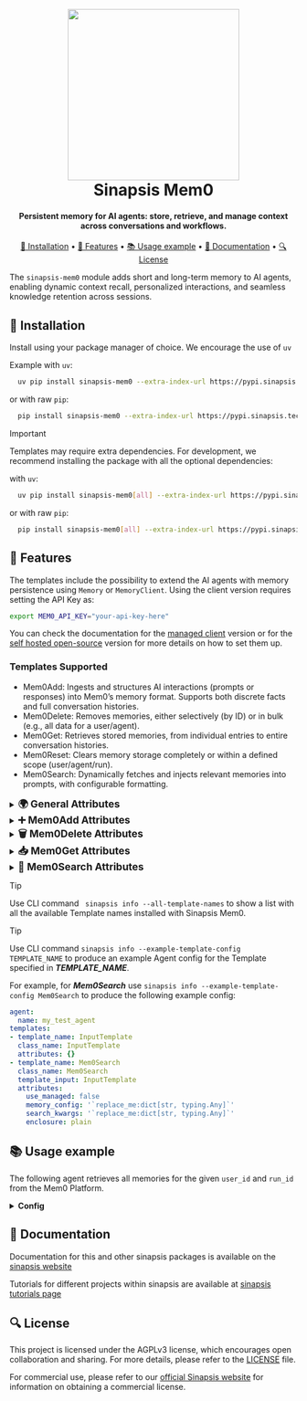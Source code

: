 <h1 align="center">
<br>
<a href="https://sinapsis.tech/">
  <img
    src="https://github.com/Sinapsis-AI/brand-resources/blob/main/sinapsis_logo/4x/logo.png?raw=true"
    alt="" width="300">
</a>
<br>
Sinapsis Mem0
<br>
</h1>

<h4 align="center">Persistent memory for AI agents: store, retrieve, and manage context across conversations and workflows.</h4>

<p align="center">
<a href="#installation">🐍 Installation</a> •
<a href="#features">🚀 Features</a> •
<a href="#example">📚 Usage example</a> •
<a href="#documentation">📙 Documentation</a> •
<a href="#license">🔍 License</a>
</p>

The `sinapsis-mem0` module adds short and long-term memory to AI agents, enabling dynamic context recall, personalized interactions, and seamless knowledge retention across sessions.
<h2 id="installation">🐍 Installation</h2>


Install using your package manager of choice. We encourage the use of <code>uv</code>

Example with <code>uv</code>:

```bash
  uv pip install sinapsis-mem0 --extra-index-url https://pypi.sinapsis.tech
```
 or with raw <code>pip</code>:
```bash
  pip install sinapsis-mem0 --extra-index-url https://pypi.sinapsis.tech
```

> [!IMPORTANT]
> Templates may require extra dependencies. For development, we recommend installing the package with all the optional dependencies:
>

with <code>uv</code>:

```bash
  uv pip install sinapsis-mem0[all] --extra-index-url https://pypi.sinapsis.tech
```
 or with raw <code>pip</code>:
```bash
  pip install sinapsis-mem0[all] --extra-index-url https://pypi.sinapsis.tech
```


<h2 id="features">🚀 Features</h2>

The templates include the possibility to extend the AI agents with memory persistence using `Memory` or `MemoryClient`. Using the client version requires setting the API Key as:

```bash
export MEM0_API_KEY="your-api-key-here"
```

You can check the documentation for the [managed client](https://docs.mem0.ai/api-reference) version or for the [self hosted open-source](https://docs.mem0.ai/open-source/python-quickstart) version for more details on how to set them up.

<h3> Templates Supported</h3>

* Mem0Add: Ingests and structures AI interactions (prompts or responses) into Mem0’s memory format. Supports both discrete facts and full conversation histories.
* Mem0Delete: Removes memories, either selectively (by ID) or in bulk (e.g., all data for a user/agent).
* Mem0Get: Retrieves stored memories, from individual entries to entire conversation histories.
* Mem0Reset: Clears memory storage completely or within a defined scope (user/agent/run).
* Mem0Search: Dynamically fetches and injects relevant memories into prompts, with configurable formatting.

<details>
<summary id="configuration"><strong><span style="font-size: 1.25em;">🌍 General Attributes</span></strong></summary>

These attributes apply to all the available templates:
- `use_managed`(`bool`, required): If True, use the managed Mem0 API (`MemoryClient`), else the self-hosted infrastructure will be used through the `Memory` class.
- `memory_config`(`dict`, optional): Parameters to configure either `MemoryClient` or `Memory`, depending on the value of `use_managed`.

</details>

<details>
<summary id="configuration"><strong><span style="font-size: 1.25em;">➕ Mem0Add Attributes</span></strong></summary>

- `add_kwargs`(`dict`, optional): Dictionary of parameters to pass to `MemoryClient` or `Memory` `add` method. Common keys include `user_id` or `agent_id`.
- `generic_key`(`str`, required): Key used to retrieve original prompts from the container's
generic data field.

</details>

<details>
<summary id="configuration"><strong><span style="font-size: 1.25em;">🗑️ Mem0Delete Attributes</span></strong></summary>

- `delete_all`(`bool`, optional): If True, performs a complete memory wipe for the specified scope (agent, run or user). If False, performs targeted deletion based on `memory_id`. Defaults to `False`.
- `delete_kwargs`(`dict`, required): Parameters for the deletion operation. Depending on the type of deletion, this may include `user_id`, `agent_id`, or `memory_id`.

</details>

<details>
<summary id="configuration"><strong><span style="font-size: 1.25em;">📥 Mem0Get Attributes</span></strong></summary>

- `get_all`(`bool`, optional): If True, retrieves all memories for the given context (e.g., user, agent, or run). If False, retrieves a specific memory using parameters like `memory_id`. Defaults to `False`.
- `get_kwargs`(`dict`, required): Additional parameters to pass to the memory retrieval method. Can include fields such as `user_id`, `agent_id`, or `memory_id`, depending on the attributes chosen.

</details>

<details>
<summary id="configuration"><strong><span style="font-size: 1.25em;">🔎 Mem0Search Attributes</span></strong></summary>

- `enclosure`(`Literal["plain", "bracket", "dashed", "xml"]`, optional): Determines how relevant memories are injected into the prompt before the user query. Defaults to `plain` which injects no special section or title, just memories and query.
- `search_kwargs`(`dict`, required): Additional parameters to pass to the memory search method. Can include fields such as `user_id`, `top_k`, or `threshold`, depending on the attributes chosen.

</details>

> [!TIP]
> Use CLI command ``` sinapsis info --all-template-names``` to show a list with all the available Template names installed with Sinapsis Mem0.

> [!TIP]
> Use CLI command ```sinapsis info --example-template-config TEMPLATE_NAME``` to produce an example Agent config for the Template specified in ***TEMPLATE_NAME***.

For example, for ***Mem0Search*** use ```sinapsis info --example-template-config Mem0Search``` to produce the following example config:

```yaml
agent:
  name: my_test_agent
templates:
- template_name: InputTemplate
  class_name: InputTemplate
  attributes: {}
- template_name: Mem0Search
  class_name: Mem0Search
  template_input: InputTemplate
  attributes:
    use_managed: false
    memory_config: '`replace_me:dict[str, typing.Any]`'
    search_kwargs: '`replace_me:dict[str, typing.Any]`'
    enclosure: plain
```

<h2 id="example">📚 Usage example</h2>

The following agent retrieves all memories for the given `user_id` and `run_id` from the Mem0 Platform.
<details id='usage'><summary><strong><span style="font-size: 1.0em;"> Config</span></strong></summary>

```yaml
agent:
  name: retriever_agent
  description: Agent that retrieves all memories from Mem0 platform.

templates:
- template_name: InputTemplate
  class_name: InputTemplate
  attributes: {}

- template_name: Mem0Get
  class_name: Mem0Get
  template_input: InputTemplate
  attributes:
    use_managed: true
    memory_config:
      host: null
      org_id: null
      project_id: null
    get_all: true
    get_kwargs:
      user_id: my_user
      run_id: test
```
</details>

<h2 id="documentation">📙 Documentation</h2>

Documentation for this and other sinapsis packages is available on the [sinapsis website](https://docs.sinapsis.tech/docs)

Tutorials for different projects within sinapsis are available at [sinapsis tutorials page](https://docs.sinapsis.tech/tutorials)


<h2 id="license">🔍 License</h2>

This project is licensed under the AGPLv3 license, which encourages open collaboration and sharing. For more details, please refer to the [LICENSE](LICENSE) file.

For commercial use, please refer to our [official Sinapsis website](https://sinapsis.tech) for information on obtaining a commercial license.





